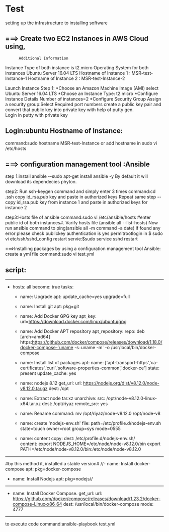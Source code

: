 # Test
setting up the infrastructure to installing software



===> Create two EC2 Instances in AWS Cloud using,
------------------------------------------------------
          Additional Information
Instance Type of both instance is t2.micro
Operating System for both instances Ubuntu Server 16.04 LTS
Hostname of Instance 1 : MSR-test-Instance-1
Hostname of Instance 2 : MSR-test-Instance-2

Launch Instance
Step 1: *Choose an Amazon Machine Image (AMI)
         select Ubuntu Server 16.04 LTS
        *Choose an Instance Type:
         t2.micro
        *Configure Instance Details
         Number of instances=2
        *Configure Security Group
         Assign a security group:Select Required port numbers
         create a public key pair and convert that public key into private key with help of putty gen.             
         Login in putty with private key
     



Login:ubuntu
Hostname of Instance:
-----------------------
command:sudo hostname MSR-test-Instance
or add hostname in sudo vi /etc/hosts

===> configuration management tool :Ansible
--------------------------------------
step 1:install ansible --sudo apt-get install ansible -y
By default it will download its dependecies phyton.

step2: Run ssh-keygen command and simply enter 3 times
command:cd .ssh
        copy  id_rsa.pub key and paste in authorized keys
        Repeat same step --copy  id_rsa.pub key from instance 1 and paste in authorized keys for instance 2

step3:Hosts file of ansible
command:sudo vi /etc/ansible/hosts
        #enter public id of both instances#.
        Varify hosts file (ansible all --list-hosts)
        Now run ansible command to ping(ansible all -m command -a date)
        if found any error please check publickey authentication is yes
        permitrootlogin in $ sudo vi etc/ssh/sshd_config
        restart servie:$sudo service sshd restart
       
 ===>Installing packages by using a configuration management tool Ansible:
 create a yml file
 command:sudo vi test.yml
 
 script:
 -----------------------------------------------------------
---
- hosts: all
  become: true
  tasks:

  - name: Upgrade
    apt: update_cache=yes upgrade=full
  
  - name: Install git
    apt: pkg=git 

  - name: Add Docker GPG key
    apt_key: url=https://download.docker.com/linux/ubuntu/gpg

  - name: Add Docker APT repository
    apt_repository:
      repo: deb [arch=amd64] https:https://github.com/docker/compose/releases/download/1.18.0/docker-compose-`uname -s`-`uname -m` -o /usr/local/bin/docker-compose
  - name: Install list of packages
    apt:
      name: ['apt-transport-https','ca-certificates','curl','software-properties-common','docker-ce']
      state: present
      update_cache: yes
      
  - name: nodejs 8.12
    get_url:
      url: https://nodejs.org/dist/v8.12.0/node-v8.12.0.tar.gz
      dest: /opt
  - name: Extract node tar.xz
    unarchive:
      src: /opt/node-v8.12.0-linux-x64.tar.xz
      dest: /opt/riyaz
      remote_src: yes
  - name: Rename
    command: mv /opt/riyaz/node-v8.12.0 /opt/node-v8
  - name: create 'nodejs-env.sh' 
    file: path=/etc/profile.d/nodejs-env.sh state=touch owner=root group=sys mode=0555
  - name: content 
    copy:
     dest: /etc/profile.d/nodejs-env.sh/   
     content:
      export NODEJS_HOME=/etc/node/node-v8.12.0/bin
      export PATH=/etc/node/node-v8.12.0/bin:/etc/node/node-v8.12.0

  
----------------------------------------------------------
  #by this method it, installed a stable version#
  //- name: Install docker-compose
    apt: pkg=docker-compose

  - name: Install Nodejs
    apt: pkg=nodejs//
---------------------------------------------------------------
  - name: Install Docker Compose.
    get_url:
        url: https://github.com/docker/compose/releases/download/1.23.2/docker-compose-Linux-x86_64
        dest: /usr/local/bin/docker-compose
        mode: 4777

-------------------------------
to execute code 
command:ansible-playbook test.yml


 
 
 
       
         
